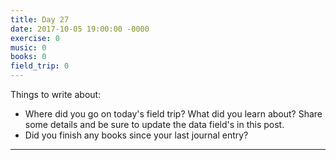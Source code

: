 ```yaml
---
title: Day 27
date: 2017-10-05 19:00:00 -0000
exercise: 0
music: 0
books: 0
field_trip: 0
---
```

Things to write about:

* Where did you go on today's field trip? What did you learn about? Share some details and be sure to update the data field's in this post.
* Did you finish any books since your last journal entry?

***

